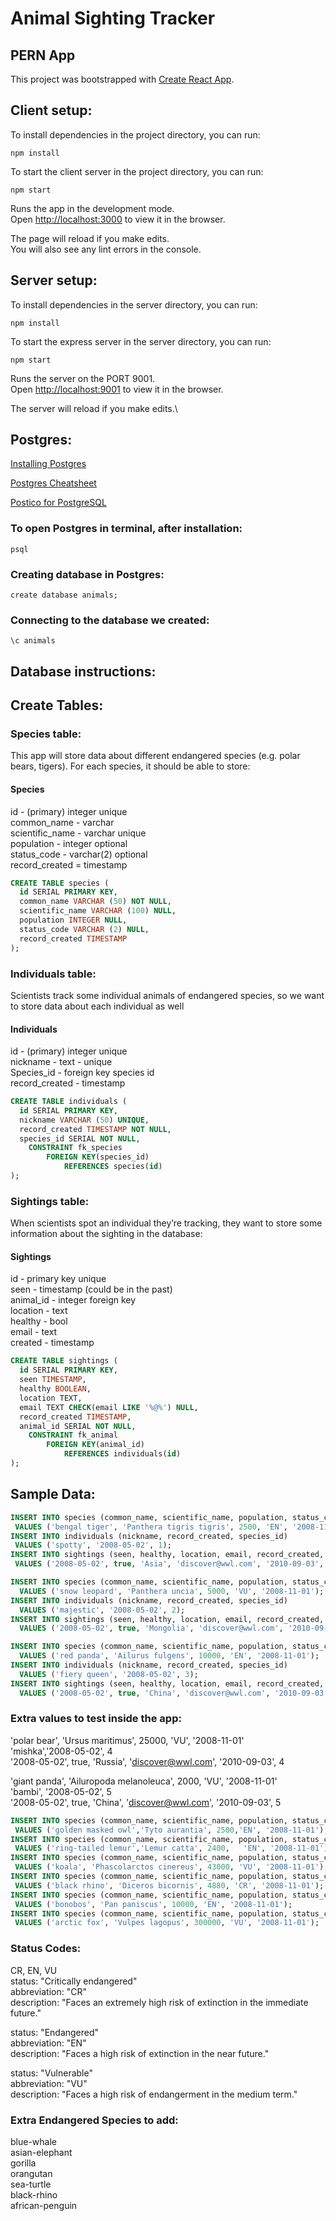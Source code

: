 # Animal Sighting Tracker
## PERN App

This project was bootstrapped with [Create React App](https://github.com/facebook/create-react-app).

## Client setup:

To install dependencies in the project directory, you can run:

`npm install`

To start the client server in the project directory, you can run:

`npm start`

Runs the app in the development mode.\
Open [http://localhost:3000](http://localhost:3000) to view it in the browser.

The page will reload if you make edits.\
You will also see any lint errors in the console.

## Server setup:

To install dependencies in the server directory, you can run:

`npm install`

To start the express server in the server directory, you can run:

`npm start`

Runs the server on the PORT 9001.\
Open [http://localhost:9001](http://localhost:9001) to view it in the browser.

The server will reload if you make edits.\

## Postgres:

[Installing Postgres](https://github.com/Techtonica/curriculum/blob/main/databases/installing-postgresql.md)

[Postgres Cheatsheet](https://gist.github.com/Kartones/dd3ff5ec5ea238d4c546)

[Postico for PostgreSQL](https://eggerapps.at/postico/)

### To open Postgres in terminal, after installation:

`psql`

### Creating database in Postgres:

`create database animals;`

### Connecting to the database we created:

`\c animals`

## Database instructions:


## Create Tables:

### Species table:

This app will store data about different endangered species (e.g. polar bears, tigers). For each species, it should be able to store:

#### Species
id - (primary) integer unique<br />
common_name - varchar<br />
scientific_name - varchar unique<br />
population - integer optional<br />
status_code - varchar(2) optional<br />
record_created = timestamp<br />

``` sql
CREATE TABLE species (
  id SERIAL PRIMARY KEY,
  common_name VARCHAR (50) NOT NULL,
  scientific_name VARCHAR (100) NULL,
  population INTEGER NULL,
  status_code VARCHAR (2) NULL,
  record_created TIMESTAMP
);
```

### Individuals table:
Scientists track some individual animals of endangered species, so we want to store data about each individual as well
#### Individuals
id - (primary) integer unique\
nickname -  text - unique\
Species_id - foreign key species id\
record_created - timestamp

``` sql
CREATE TABLE individuals (
  id SERIAL PRIMARY KEY,
  nickname VARCHAR (50) UNIQUE,
  record_created TIMESTAMP NOT NULL,
  species_id SERIAL NOT NULL,
	CONSTRAINT fk_species
		FOREIGN KEY(species_id)
			REFERENCES species(id)
);
```

### Sightings table:
When scientists spot an individual they’re tracking, they want to store some information about the sighting in the database:
#### Sightings 
id - primary key unique<br />
seen - timestamp (could be in the past)<br />
animal_id - integer foreign key<br />
location - text<br />
healthy - bool<br />
email - text <br />
created - timestamp<br />


``` sql
CREATE TABLE sightings (
  id SERIAL PRIMARY KEY,
  seen TIMESTAMP,
  healthy BOOLEAN,
  location TEXT,
  email TEXT CHECK(email LIKE '%@%') NULL,
  record_created TIMESTAMP,
  animal_id SERIAL NOT NULL,
	CONSTRAINT fk_animal
		FOREIGN KEY(animal_id)
			REFERENCES individuals(id)
);
```
## Sample Data:
``` sql
INSERT INTO species (common_name, scientific_name, population, status_code, record_created)
 VALUES ('bengal tiger', 'Panthera tigris tigris', 2500, 'EN', '2008-11-01');
INSERT INTO individuals (nickname, record_created, species_id)
 VALUES ('spotty', '2008-05-02', 1);
INSERT INTO sightings (seen, healthy, location, email, record_created, animal_id)
 VALUES ('2008-05-02', true, 'Asia', 'discover@wwl.com', '2010-09-03', 1);

INSERT INTO species (common_name, scientific_name, population, status_code, record_created)
  VALUES ('snow leopard', 'Panthera uncia', 5000, 'VU', '2008-11-01');
INSERT INTO individuals (nickname, record_created, species_id)
  VALUES ('majestic', '2008-05-02', 2);
INSERT INTO sightings (seen, healthy, location, email, record_created, animal_id)
  VALUES ('2008-05-02', true, 'Mongolia', 'discover@wwl.com', '2010-09-03', 2);

INSERT INTO species (common_name, scientific_name, population, status_code, record_created)
  VALUES ('red panda', 'Ailurus fulgens', 10000, 'EN', '2008-11-01');
INSERT INTO individuals (nickname, record_created, species_id)
  VALUES ('fiery queen', '2008-05-02', 3);
INSERT INTO sightings (seen, healthy, location, email, record_created, animal_id)
  VALUES ('2008-05-02', true, 'China', 'discover@wwl.com', '2010-09-03', 3);
```
### Extra values to test inside the app:
'polar bear', 'Ursus maritimus', 25000, 'VU', '2008-11-01'  
'mishka','2008-05-02', 4  
'2008-05-02', true, 'Russia', 'discover@wwl.com', '2010-09-03', 4  

'giant panda', 'Ailuropoda melanoleuca', 2000, 'VU', '2008-11-01'  
'bambi', '2008-05-02', 5  
'2008-05-02', true, 'China', 'discover@wwl.com', '2010-09-03', 5  
``` sql
INSERT INTO species (common_name, scientific_name, population, status_code, record_created)
 VALUES ('golden masked owl','Tyto aurantia', 2500,'EN', '2008-11-01');
INSERT INTO species (common_name, scientific_name, population, status_code, record_created)
 VALUES ('ring-tailed lemur','Lemur catta',	2400,	'EN', '2008-11-01');
INSERT INTO species (common_name, scientific_name, population, status_code, record_created)
 VALUES ('koala', 'Phascolarctos cinereus', 43000, 'VU', '2008-11-01');
INSERT INTO species (common_name, scientific_name, population, status_code, record_created)
 VALUES ('black rhino', 'Diceros bicornis', 4880, 'CR', '2008-11-01');
INSERT INTO species (common_name, scientific_name, population, status_code, record_created)
 VALUES ('bonobos', 'Pan paniscus', 10000, 'EN', '2008-11-01');
INSERT INTO species (common_name, scientific_name, population, status_code, record_created)
 VALUES ('arctic fox', 'Vulpes lagopus', 300000, 'VU', '2008-11-01');
 ```
### Status Codes:
CR, EN, VU\
status: "Critically endangered"\
abbreviation: "CR"\
description: "Faces an extremely high risk of extinction in the immediate future."

status: "Endangered"\
abbreviation: "EN"\
description: "Faces a high risk of extinction in the near future."

status: "Vulnerable"\
abbreviation: "VU"\
description: "Faces a high risk of endangerment in the medium term."

### Extra Endangered Species to add:
blue-whale\
asian-elephant\
gorilla\
orangutan\
sea-turtle\
black-rhino\
african-penguin

